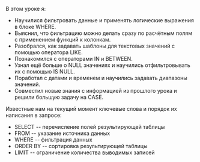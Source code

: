 В этом уроке я:
* Научилися фильтровать данные и применять логические выражения в блоке WHERE.
* Выяснил, что фильтрацию можно делать сразу по расчётным полям с применением функций к колонкам.
* Разобрался, как задавать шаблоны для текстовых значений с помощью оператора LIKE.
* Познакомился с операторами IN и BETWEEN.
* Узнал ещё больше о NULL значениях и научились отфильтровывать их с помощью IS NULL.
* Поработал с датами и временем и научились задавать диапазоны значений.
* Совместил новые знания с информацией из прошлого урока и решили большую задачу на CASE.

Известные нам на текущий момент ключевые слова и порядок их написания в запросе:
- SELECT     -- перечисление полей результирующей таблицы
- FROM       -- указание источника данных
- WHERE      -- фильтрация данных
- ORDER BY   -- сортировка результирующей таблицы
- LIMIT      -- ограничение количества выводимых записей